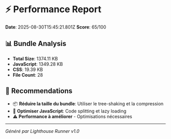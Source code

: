 # ⚡ Performance Report

**Date**: 2025-08-30T15:45:21.801Z
**Score**: 65/100

## 📊 Bundle Analysis
- **Total Size**: 1374.11 KB
- **JavaScript**: 1349.28 KB
- **CSS**: 19.39 KB
- **File Count**: 28

## 🎯 Recommendations
- 📦 **Réduire la taille du bundle**: Utiliser le tree-shaking et la compression
- 🚀 **Optimiser JavaScript**: Code splitting et lazy loading
- ⚠️ **Performance à améliorer** - Optimisations nécessaires

---
*Généré par Lighthouse Runner v1.0*
